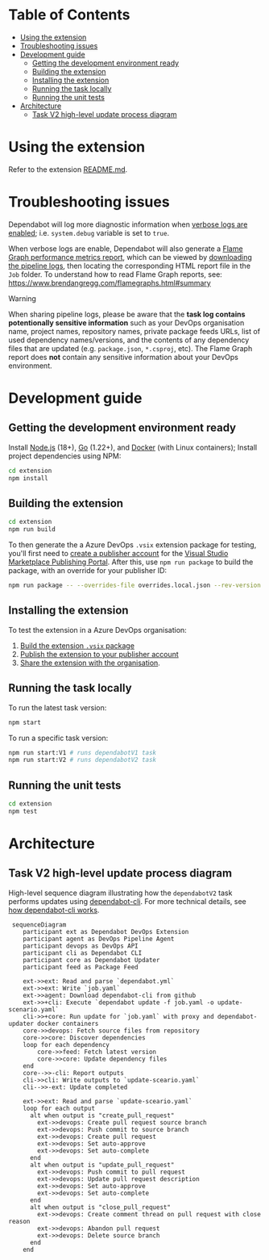 
# Table of Contents

- [Using the extension](#using-the-extension)
- [Troubleshooting issues](#troubleshooting-issues)
- [Development guide](#development-guide)
   * [Getting the development environment ready](#getting-the-development-environment-ready)
   * [Building the extension](#building-the-extension)
   * [Installing the extension](#installing-the-extension)
   * [Running the task locally](#running-the-task-locally)
   * [Running the unit tests](#running-the-unit-tests)
- [Architecture](#architecture)
   * [Task V2 high-level update process diagram](#task-v2-high-level-update-process-diagram)


# Using the extension

Refer to the extension [README.md](../extension/README.md).

# Troubleshooting issues

Dependabot will log more diagnostic information when [verbose logs are enabled](https://learn.microsoft.com/en-us/azure/devops/pipelines/troubleshooting/review-logs?view=azure-devops&tabs=windows-agent#configure-verbose-logs); i.e. `system.debug` variable is set to `true`.

When verbose logs are enable, Dependabot will also generate a [Flame Graph performance metrics report](https://www.brendangregg.com/flamegraphs.html), which can be viewed by [downloading the pipeline logs](https://learn.microsoft.com/en-us/azure/devops/pipelines/troubleshooting/review-logs?view=azure-devops&tabs=windows-agent#view-and-download-logs), then locating the corresponding HTML report file in the `Job` folder. To understand how to read Flame Graph reports, see: https://www.brendangregg.com/flamegraphs.html#summary

> [!WARNING]
> When sharing pipeline logs, please be aware that the **task log contains potentionally sensitive information** such as your DevOps organisation name, project names, repository names, private package feeds URLs, list of used dependency names/versions, and the contents of any dependency files that are updated (e.g. `package.json`, `*.csproj`, etc). The Flame Graph report does **not** contain any sensitive information about your DevOps environment.

# Development guide

## Getting the development environment ready

Install [Node.js](https://docs.docker.com/engine/install/) (18+), [Go](https://go.dev/doc/install) (1.22+), and [Docker](https://docs.docker.com/engine/install/) (with Linux containers); Install project dependencies using NPM:

```bash
cd extension
npm install
```

## Building the extension

```bash
cd extension
npm run build
```

To then generate the a Azure DevOps `.vsix` extension package for testing, you'll first need to [create a publisher account](https://learn.microsoft.com/en-us/azure/devops/extend/publish/overview?view=azure-devops#create-a-publisher) for the [Visual Studio Marketplace Publishing Portal](https://marketplace.visualstudio.com/manage/createpublisher?managePageRedirect=true). After this, use `npm run package` to build the package, with an override for your publisher ID:

```bash
npm run package -- --overrides-file overrides.local.json --rev-version --publisher your-publisher-id-here
```

## Installing the extension

To test the extension in a Azure DevOps organisation:
1. [Build the extension `.vsix` package](#building-the-extension)
1. [Publish the extension to your publisher account](https://learn.microsoft.com/en-us/azure/devops/extend/publish/overview?view=azure-devops#publish-your-extension)
1. [Share the extension with the organisation](https://learn.microsoft.com/en-us/azure/devops/extend/publish/overview?view=azure-devops#share-your-extension).

## Running the task locally
To run the latest task version:
```bash
npm start
```

To run a specific task version:
```bash
npm run start:V1 # runs dependabotV1 task
npm run start:V2 # runs dependabotV2 task
```

## Running the unit tests

```bash
cd extension
npm test
```

# Architecture

## Task V2 high-level update process diagram
High-level sequence diagram illustrating how the `dependabotV2` task performs updates using [dependabot-cli](https://github.com/dependabot/cli). For more technical details, see [how dependabot-cli works](https://github.com/dependabot/cli?tab=readme-ov-file#how-it-works).

```mermaid
 sequenceDiagram
    participant ext as Dependabot DevOps Extension
    participant agent as DevOps Pipeline Agent
    participant devops as DevOps API
    participant cli as Dependabot CLI
    participant core as Dependabot Updater
    participant feed as Package Feed

    ext->>ext: Read and parse `dependabot.yml`
    ext->>ext: Write `job.yaml`
    ext->>agent: Download dependabot-cli from github
    ext->>+cli: Execute `dependabot update -f job.yaml -o update-scenario.yaml`
    cli->>+core: Run update for `job.yaml` with proxy and dependabot-updater docker containers
    core->>devops: Fetch source files from repository
    core->>core: Discover dependencies
    loop for each dependency
        core->>feed: Fetch latest version
        core->>core: Update dependency files
    end
    core-->>-cli: Report outputs
    cli->>cli: Write outputs to `update-sceario.yaml`
    cli-->>-ext: Update completed

    ext->>ext: Read and parse `update-sceario.yaml`
    loop for each output
      alt when output is "create_pull_request"
        ext->>devops: Create pull request source branch
        ext->>devops: Push commit to source branch
        ext->>devops: Create pull request
        ext->>devops: Set auto-approve
        ext->>devops: Set auto-complete
      end
      alt when output is "update_pull_request"
        ext->>devops: Push commit to pull request
        ext->>devops: Update pull request description
        ext->>devops: Set auto-approve
        ext->>devops: Set auto-complete
      end
      alt when output is "close_pull_request"
        ext->>devops: Create comment thread on pull request with close reason
        ext->>devops: Abandon pull request
        ext->>devops: Delete source branch
      end
    end

```
